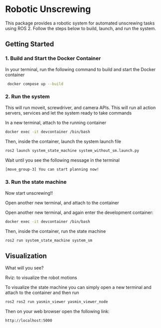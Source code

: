 # Robotic Unscrewing

This package provides a robotic system for automated unscrewing tasks using ROS 2. Follow the steps below to build, launch, and run the system.


## Getting Started

### 1. Build and Start the Docker Container

In your terminal, run the following command to build and start the Docker container

```bash
 docker compose up --build
```

### 2. Run the system

This will run moveit, screwdriver, and camera APIs. This will run all action servers, services and let the system ready to take commands

In a new terminal, attach to the running container

```bash
docker exec -it devcontainer /bin/bash
```

Then, inside the container, launch the system launch file

```bash
ros2 launch system_state_machine system_without_sm.launch.py
```

Wait until you see the following message in the terminal

```bash
[move_group-3] You can start planning now!
```

### 3. Run the state machine 

Now start unscrewing!!

Open another new terminal, and attach to the container

Open another new terminal, and again enter the development container:

```bash
docker exec -it devcontainer /bin/bash
```

Then, inside the container, run the state machine

```bash
ros2 run system_state_machine system_sm
```

## Visualization

What will you see?

Rviz: to visualize the robot motions

To visualize the state machine you can simply open a new terminal and attach to the container and then run

```bash
ros2 ros2 run yasmin_viewer yasmin_viewer_node
```

Then on your web browser open the following link:

```bash
http://localhost:5000
```
